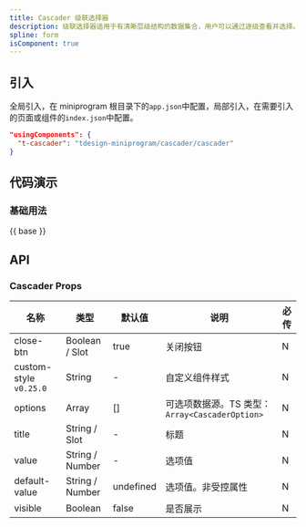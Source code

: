 ```yaml
---
title: Cascader 级联选择器
description: 级联选择器适用于有清晰层级结构的数据集合，用户可以通过逐级查看并选择。
spline: form
isComponent: true
---
```


## 引入

全局引入，在 miniprogram 根目录下的`app.json`中配置，局部引入，在需要引入的页面或组件的`index.json`中配置。

```json
"usingComponents": {
  "t-cascader": "tdesign-miniprogram/cascader/cascader"
}
```

## 代码演示

### 基础用法

{{ base }}

## API
### Cascader Props

名称 | 类型 | 默认值 | 说明 | 必传
-- | -- | -- | -- | --
close-btn | Boolean / Slot | true | 关闭按钮 | N
custom-style `v0.25.0` | String | - | 自定义组件样式 | N
options | Array | [] | 可选项数据源。TS 类型：`Array<CascaderOption>` | N
title | String / Slot | - | 标题 | N
value | String / Number | - | 选项值 | N
default-value | String / Number | undefined | 选项值。非受控属性 | N
visible | Boolean | false | 是否展示 | N
